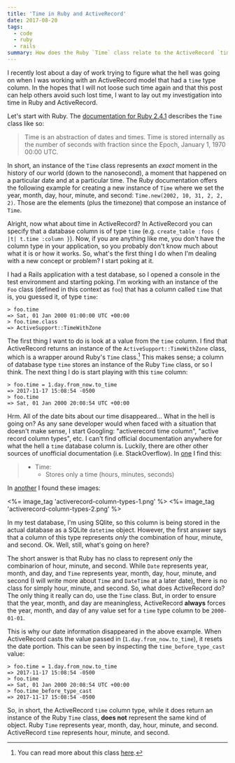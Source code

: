```yaml
---
title: 'Time in Ruby and ActiveRecord'
date: 2017-08-20
tags:
  - code
  - ruby
  - rails
summary: How does the Ruby `Time` class relate to the ActiveRecord `time` column type?
---
```


I recently lost about a day of work trying to figure what the hell was going on when I was working with an ActiveRecord model that had a `time` type column. In the hopes that I will not loose such time again and that this post can help others avoid such lost time, I want to lay out my investigation into time in Ruby and ActiveRecord.

Let's start with Ruby. The [documentation for Ruby 2.4.1](https://ruby-doc.org/core-2.4.1/Time.html) describes the `Time` class like so:

> Time is an abstraction of dates and times. Time is stored internally as the number of seconds with fraction since the Epoch, January 1, 1970 00:00 UTC.

In short, an instance of the `Time` class represents an _exact_ moment in the history of our world (down to the nanosecond), a moment that happened on a particular date and at a particular time. The Ruby documentation offers the following example for creating a new instance of `Time` where we set the year, month, day, hour, minute, and second: `Time.new(2002, 10, 31, 2, 2, 2)`. Those are the elements (plus the timezone) that compose an instance of `Time`.

Alright, now what about time in ActiveRecord? In ActiveRecord you can specify that a database column is of type `time` (e.g. `create_table :foos { |t| t.time :column }`). Now, if you are anything like me, you don't have the column type in your application, so you probably don't know much about what it is or how it works. So, what's the first thing I do when I'm dealing with a new concept or problem? I start poking at it.

I had a Rails application with a test database, so I opened a console in the test environment and starting poking. I'm working with an instance of the `Foo` class (defined in this context as `foo`) that has a column called `time` that is, you guessed it, of type `time`:

~~~irb
> foo.time
=> Sat, 01 Jan 2000 01:00:00 UTC +00:00
> foo.time.class
=> ActiveSupport::TimeWithZone
~~~

The first thing I want to do is look at a value from the `time` column. I find that ActiveRecord returns an instance of the `ActiveSupport::TimeWithZone` class, which is a wrapper around Ruby's `Time` class.[^1] This makes sense; a column of database type `time` stores an instance of the Ruby `Time` class, or so I think. The next thing I do is start playing with this `time` column:

~~~irb
> foo.time = 1.day.from_now.to_time
=> 2017-11-17 15:08:54 -0500
> foo.time
=> Sat, 01 Jan 2000 20:08:54 UTC +00:00
~~~

Hrm. All of the date bits about our time disappeared... What in the hell is going on? As any sane developer would when faced with a situation that doesn't make sense, I start Googling: "activerecord time column", "active record column types", etc. I can't find official documentation anywhere for what the hell a `time` database column is. Luckily, there are other other sources of unofficial documentation (i.e. StackOverflow). In [one](https://stackoverflow.com/a/11894584/2884386) I find this:

>* Time:
>    * Stores only a time (hours, minutes, seconds)

In [another](https://stackoverflow.com/a/25702629/2884386) I found these images:

<%= image_tag 'activerecord-column-types-1.png' %>
<%= image_tag 'activerecord-column-types-2.png' %>

In my test database, I'm using SQlite, so this column is being stored in the actual database as a SQLite `datetime` object. However, the first answer says that a column of this type represents _only_ the combination of hour, minute, and second. Ok. Well, still, what's going on here?

The short answer is that Ruby has no class to represent _only_ the combinarion of hour, minute, and second. While `Date` represents year, month, and day, and `Time` represents year, month, day, hour, minute, and second (I will write more about `Time` and `DateTime` at a later date), there is no class for simply hour, minute, and second. So, what does ActiveRecord do? The only thing it really can do, use the `Time` class. But, in order to ensure that the year, month, and day are meaningless, ActiveRecord **always** forces the year, month, and day of any value set for a `time` type column to be `2000-01-01`.

This is why our date information disappeared in the above example. When ActiveRecord casts the value passed in (`1.day.from_now.to_time`), it resets the date portion. This can be seen by inspecting the `time_before_type_cast` value:

~~~irb
> foo.time = 1.day.from_now.to_time
=> 2017-11-17 15:08:54 -0500
> foo.time
=> Sat, 01 Jan 2000 20:08:54 UTC +00:00
> foo.time_before_type_cast
=> 2017-11-17 15:08:54 -0500
~~~

So, in short, the ActiveRecord `time` column type, while it does return an instance of the Ruby `Time` class, **does not** represent the same kind of object. Ruby `Time` represents year, month, day, hour, minute, and second. ActiveRecord `time` represents hour, minute, and second.

[^1]: You can read more about this class [here](http://api.rubyonrails.org/v5.1/classes/ActiveSupport/TimeWithZone.html).
